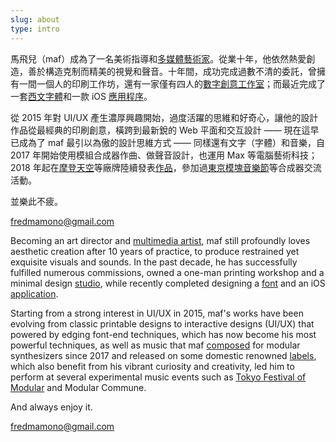 ```yaml
---
slug: about
type: intro
---
```


馬飛兒（maf）成為了一名美術指導和[多媒體藝術家](https://mafmadmaf.com/)。從業十年，他依然熱愛創造，善於構造克制而精美的視覺和聲音。十年間，成功完成過數不清的委託，曾擁有一間一個人的印刷工作坊，還有一家僅有四人的[數字創意工作室](https://www.bitmob.cc/)；而最近完成了一套[西文字體](https://maf-works.com/work/knoob-font-design)和一款 iOS [應用程序](https://wtdtapp.com/)。

從 2015 年對 UI/UX 產生濃厚興趣開始，過度活躍的思維和好奇心，讓他的設計作品從最經典的印刷創意，橫跨到最新銳的 Web 平面和交互設計 —— 現在這早已成為了 maf 最引以為傲的設計思維方式 —— 同樣還有文字（字體）和音樂，自 2017 年開始使用模組合成器作曲、做聲音設計，也運用 Max 等電腦藝術科技；2018 年起在[摩登天空](https://y.qq.com/n/yqq/album/001CqCvJ3IOcAL.html)等廠牌陸續發表[作品](https://y.qq.com/n/yqq/album/001cRZsN0DopCy.html)，參加過[東京模塊音樂節](https://tfom.info/tfom-2018)等合成器交流活動。

並樂此不疲。

<a href="mailto:fredmamono@gmail.com">fredmamono@gmail.com</a>

<!-- lang -->

Becoming an art director and [multimedia artist](https://www.instagram.com/mafmadmaf/), maf still profoundly loves aesthetic creation after 10 years of practice, to produce restrained yet exquisite visuals and sounds. In the past decade, he has successfully fulfilled numerous commissions, owned a one-man printing workshop and a minimal design [studio](https://www.bitmob.cc/), while recently completed designing a [font](https://maf-works.com/work/knoob-font-design) and an iOS [application](https://wtdtapp.com/).

Starting from a strong interest in UI/UX in 2015, maf's works have been evolving from classic printable designs to interactive designs (UI/UX) that powered by edging font-end techniques, which has now become his most powerful techniques, as well as music that maf [composed](https://www.youtube.com/channel/UCd3_Sb2nGt26E9VuSqzl-0w/videos) for modular synthesizers since 2017 and released on some domestic renowned [labels](https://open.spotify.com/album/6YLxkOzgGdIT6jTmCTIMdi?si=2CjzKBHhRtyjxvK1naSHng), which also benefit from his vibrant curiosity and creativity, led him to perform at several experimental music events such as [Tokyo Festival of Modular](https://tfom.info/tfom-2018) and Modular Commune.

And always enjoy it.

<a href="mailto:fredmamono@gmail.com">fredmamono@gmail.com</a>
